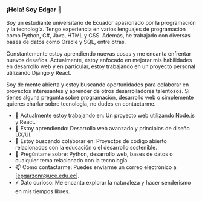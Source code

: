 ### ¡Hola! Soy Edgar 👋

Soy un estudiante universitario de Ecuador apasionado por la programación y la tecnología. Tengo experiencia en varios lenguajes de programación como Python, C#, Java, HTML y CSS. Además, he trabajado con diversas bases de datos como Oracle y SQL, entre otras.

Constantemente estoy aprendiendo nuevas cosas y me encanta enfrentar nuevos desafíos. Actualmente, estoy enfocado en mejorar mis habilidades en desarrollo web y en particular, estoy trabajando en un proyecto personal utilizando Django y React.

Soy de mente abierta y estoy buscando oportunidades para colaborar en proyectos interesantes y aprender de otros desarrolladores talentosos. Si tienes alguna pregunta sobre programación, desarrollo web o simplemente quieres charlar sobre tecnología, no dudes en contactarme.

- 🔭 Actualmente estoy trabajando en: Un proyecto web utilizando Node.js y React.
- 🌱 Estoy aprendiendo: Desarrollo web avanzado y principios de diseño UX/UI.
- 👯 Estoy buscando colaborar en: Proyectos de código abierto relacionados con la educación o el desarrollo sostenible.
- 💬 Pregúntame sobre: Python, desarrollo web, bases de datos o cualquier tema relacionado con la tecnología.
- 📫 Cómo contactarme: Puedes enviarme un correo electrónico a [epgarzonr@uce.edu.ec].
- ⚡ Dato curioso: Me encanta explorar la naturaleza y hacer senderismo en mis tiempos libres.
